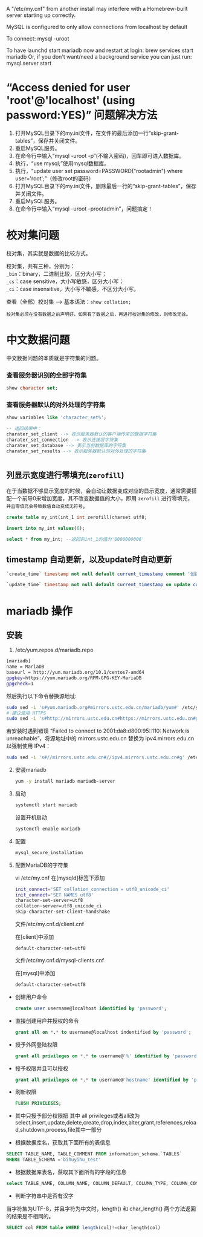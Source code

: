 A "/etc/my.cnf" from another install may interfere with a Homebrew-built
server starting up correctly.

MySQL is configured to only allow connections from localhost by default

To connect:
    mysql -uroot

To have launchd start mariadb now and restart at login:
  brew services start mariadb
Or, if you don't want/need a background service you can just run:
  mysql.server start



# “Access denied for user 'root'@'localhost' (using password:YES)” 问题解决方法
1. 打开MySQL目录下的my.ini文件，在文件的最后添加一行“skip-grant-tables”，保存并关闭文件。
2. 重启MySQL服务。
3. 在命令行中输入“mysql -uroot -p”(不输入密码)，回车即可进入数据库。
4. 执行，“use mysql;”使用mysql数据库。
5. 执行，“update user set password=PASSWORD("rootadmin") where user='root';”（修改root的密码）
6. 打开MySQL目录下的my.ini文件，删除最后一行的“skip-grant-tables”，保存并关闭文件。
7. 重启MySQL服务。
8. 在命令行中输入“mysql -uroot -prootadmin”，问题搞定！



# 校对集问题

校对集，其实就是数据的比较方式。

校对集，共有三种，分别为：   
`_bin`：binary，二进制比较，区分大小写；  
`_cs`：case sensitive，大小写敏感，区分大小写；   
`_ci`：case insensitive，大小写不敏感，不区分大小写。   

查看（全部）校对集 –> 基本语法：`show collation;`   

`校对集必须在没有数据之前声明好，如果有了数据之后，再进行校对集的修改，则修改无效。`


# 中文数据问题

中文数据问题的本质就是字符集的问题。

### 查看服务器识别的全部字符集
```sql
show character set;
```   

### 查看服务器默认的对外处理的字符集
```sql
show variables like 'character_set%';

-- 返回结果中：
charater_set_client --> 表示服务器默认的客户端传来的数据字符集
charater_set_connection --> 表示连接层字符集
charater_set_database --> 表示当前数据库的字符集
charater_set_results --> 表示服务器默认的对外处理的字符集
```


# 
## 列显示宽度进行零填充(`zerofill`)
在于当数据不够显示宽度的时候，会自动让数据变成对应的显示宽度，通常需要搭配一个前导0来增加宽度，其不改变数据值的大小，即用 `zerofill` 进行零填充，`并且零填充会导致数值自动变成无符号`。
```sql
create table my_int(int_1 int zerofill)charset utf8;

insert into my_int values(6);

select * from my_int; --返回的int_1的值为'0000000006'
```

## timestamp 自动更新，以及update时自动更新

```sql
`create_time` timestamp not null default current_timestamp comment '创建时间'

`update_time` timestamp not null default current_timestamp on update current_timestamp comment '修改时间'
```


<h1 id="mariadb">mariadb 操作</h1>

## 安装

1. /etc/yum.repos.d/mariadb.repo 
```bash
[mariadb]
name = MariaDB
baseurl = http://yum.mariadb.org/10.1/centos7-amd64
gpgkey=https://yum.mariadb.org/RPM-GPG-KEY-MariaDB
gpgcheck=1
```

然后执行以下命令替换源地址:

```bash
sudo sed -i 's#yum.mariadb.org#mirrors.ustc.edu.cn/mariadb/yum#' /etc/yum.repos.d/mariadb.repo
# 建议使用 HTTPS
sudo sed -i 's#http://mirrors.ustc.edu.cn#https://mirrors.ustc.edu.cn#g' /etc/yum.repos.d/mariadb.repo
```

若安装时遇到错误 “Failed to connect to 2001:da8:d800:95::110: Network is unreachable”，将源地址中的 mirrors.ustc.edu.cn 替换为 ipv4.mirrors.edu.cn 以强制使用 IPv4：

```bash
sudo sed -i 's#//mirrors.ustc.edu.cn#//ipv4.mirrors.ustc.edu.cn#g' /etc/yum.repos.d/mariadb

```



2. 安装mariadb
    ```bash
    yum -y install mariadb mariadb-server
    ```

3. 启动 

    ```bash
    systemctl start mariadb
    ```

    设置开机启动

    ```bash    
    systemctl enable mariadb
    ```

4. 配置

    ```bash
    mysql_secure_installation
    ```

5. 配置MariaDB的字符集

    vi /etc/my.cnf
    在[mysqld]标签下添加
    ```bash
    init_connect='SET collation_connection = utf8_unicode_ci' 
    init_connect='SET NAMES utf8' 
    character-set-server=utf8 
    collation-server=utf8_unicode_ci 
    skip-character-set-client-handshake
    ```

    文件/etc/my.cnf.d/client.cnf
 
    在[client]中添加
    ```
    default-character-set=utf8
    ```

    文件/etc/my.cnf.d/mysql-clients.cnf

    在[mysql]中添加
    ```bash
    default-character-set=utf8
    ```

+ 创建用户命令

    ```sql
    create user username@localhost identified by 'password';
    ```

+ 直接创建用户并授权的命令

    ```sql
    grant all on *.* to username@localhost indentified by 'password';
    ```

+ 授予外网登陆权限 

    ```sql
    grant all privileges on *.* to username@'%' identified by 'password';
    ```

+ 授予权限并且可以授权

    ```sql
    grant all privileges on *.* to username@'hostname' identified by 'password' with grant option;
    ```

+ 刷新权限
    ```sql
    FLUSH PRIVILEGES;
    ```

+ 其中只授予部分权限把 其中 all privileges或者all改为select,insert,update,delete,create,drop,index,alter,grant,references,reload,shutdown,process,file其中一部分


+ 根据数据库名，获取其下面所有的表信息
```sql
SELECT TABLE_NAME, TABLE_COMMENT FROM information_schema.`TABLES` 
WHERE TABLE_SCHEMA ='bihuyihu_test' 
```

+ 根据数据库表名，获取其下面所有的字段的信息
```sql
select TABLE_NAME, COLUMN_NAME, COLUMN_DEFAULT, COLUMN_TYPE, COLUMN_COMMENT from `COLUMNS` where table_schema = 'bihuyihu_test'
```

+ 判断字符串中是否有汉字

当字符集为UTF-8，并且字符为中文时，length() 和 char_length() 两个方法返回的结果是不相同的。
```sql
SELECT col FROM table WHERE length(col)!=char_length(col)
```